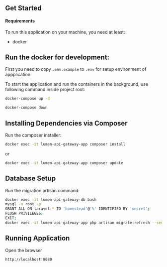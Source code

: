 Get Started
-----------

#### Requirements

To run this application on your machine, you need at least:

* docker

Run the docker for development:
---------------------
First you need to copy `.env.example` to `.env` for setup environment of appplication

To start the application and run the containers in the background, use following command inside project root:

```bash
docker-compose up -d
```
```bash
docker-compose down
```

Installing Dependencies via Composer
------------------------------------
Run the composer installer:

```bash
docker exec -it lumen-api-gateway-app composer install
```
or
```bash
docker exec -it lumen-api-gateway-app composer update
```

Database Setup
------------------------------------
Run the migration artisan command:
```bash
docker exec -it lumen-api-gateway-db bash  
mysql -u root -p
GRANT ALL ON laravel.* TO 'homestead'@'%' IDENTIFIED BY 'secret';
FLUSH PRIVILEGES;
EXIT;
docker exec -it lumen-api-gateway-app php artisan migrate:refresh --seed
```

Running Application
------------------------------------
Open the browser
```bash
http://localhost:8080
```